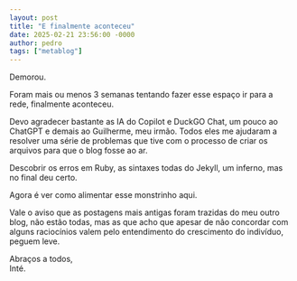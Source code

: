 ```yaml
---
layout: post
title: "E finalmente aconteceu"
date: 2025-02-21 23:56:00 -0000
author: pedro
tags: ["metablog"]
---
```

Demorou.
  
Foram mais ou menos 3 semanas tentando fazer esse espaço ir para a rede, finalmente aconteceu.

Devo agradecer bastante as IA do Copilot e DuckGO Chat, um pouco ao ChatGPT e demais ao Guilherme, meu irmão. Todos eles me ajudaram a resolver uma série de problemas que tive com o processo de criar os arquivos para que o blog fosse ao ar.

Descobrir os erros em Ruby, as sintaxes todas do Jekyll, um inferno, mas no final deu certo.

Agora é ver como alimentar esse monstrinho aqui.  

Vale o aviso que as postagens mais antigas foram trazidas do meu outro blog, não estão todas, mas as que acho que apesar de não concordar com alguns raciocínios valem pelo entendimento do crescimento do indivíduo, peguem leve.

Abraços a todos,   
Inté.